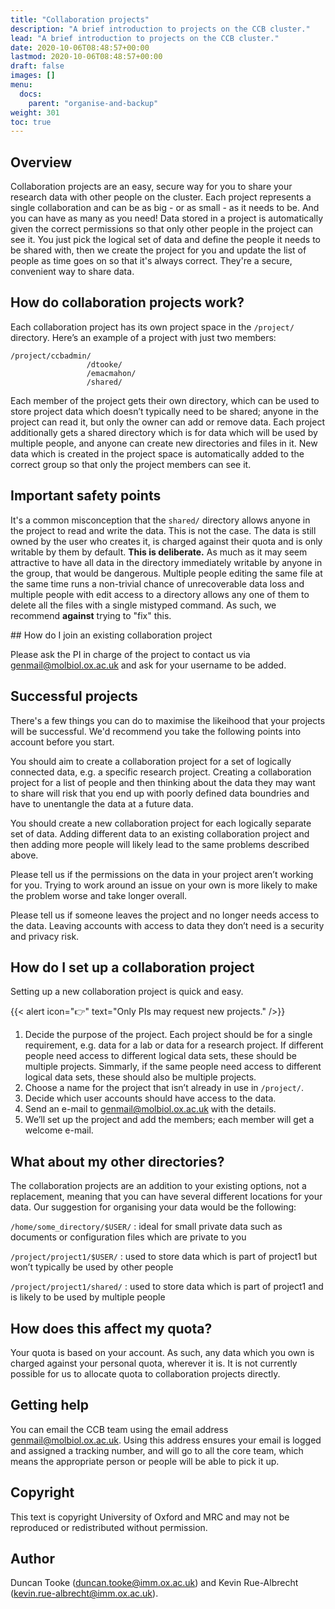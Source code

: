 ```yaml
---
title: "Collaboration projects"
description: "A brief introduction to projects on the CCB cluster."
lead: "A brief introduction to projects on the CCB cluster."
date: 2020-10-06T08:48:57+00:00
lastmod: 2020-10-06T08:48:57+00:00
draft: false
images: []
menu:
  docs:
    parent: "organise-and-backup"
weight: 301
toc: true
---
```


## Overview

Collaboration projects are an easy, secure way for you to share your research
data with other people on the cluster. Each project represents a single
collaboration and can be as big - or as small - as it needs to be. And you can
have as many as you need! Data stored in a project is automatically given the
correct permissions so that only other people in the project can see it. You
just pick the logical set of data and define the people it needs to be shared
with, then we create the project for you and update the list of people as time
goes on so that it's always correct. They're a secure, convenient way to share
data.

## How do collaboration projects work?

Each collaboration project has its own project space in the `/project/`
directory. Here’s an example of a project with just two members:

```
/project/ccbadmin/
                 /dtooke/
                 /emacmahon/
                 /shared/
```

Each member of the project gets their own directory, which can be used to store
project data which doesn’t typically need to be shared; anyone in the project
can read it, but only the owner can add or remove data. Each project
additionally gets a shared directory which is for data which will be used by
multiple people, and anyone can create new directories and files in it. New data
which is created in the project space is automatically added to the correct
group so that only the project members can see it.

## Important safety points

It's a common misconception that the `shared/` directory allows anyone in the
project to read and write the data. This is not the case. The data is still
owned by the user who creates it, is charged against their quota and is only
writable by them by default. **This is deliberate.** As much as it may seem
attractive to have all data in the directory immediately writable by anyone in
the group, that would be dangerous. Multiple people editing the same file at the
same time runs a non-trivial chance of unrecoverable data loss and multiple
people with edit access to a directory allows any one of them to delete all the
files with a single mistyped command. As such, we recommend **against** trying
to "fix" this.

## How do I join an existing collaboration project

Please ask the PI in charge of the project to contact us via
<genmail@molbiol.ox.ac.uk> and ask for your username to be added.

## Successful projects

There's a few things you can do to maximise the likeihood that your projects
will be successful. We'd recommend you take the following points into account
before you start.

You should aim to create a collaboration project for a set of logically
connected data, e.g. a specific research project. Creating a collaboration
project for a list of people and then thinking about the data they may want to
share will risk that you end up with poorly defined data boundries and have to
unentangle the data at a future data.

You should create a new collaboration project for each logically separate set of
data. Adding different data to an existing collaboration project and then adding
more people will likely lead to the same problems described above.

Please tell us if the permissions on the data in your project aren’t working for
you. Trying to work around an issue on your own is more likely to make the
problem worse and take longer overall.

Please tell us if someone leaves the project and no longer needs access to the
data. Leaving accounts with access to data they don’t need is a security and
privacy risk.

## How do I set up a collaboration project

Setting up a new collaboration project is quick and easy.

{{< alert icon="👉" text="Only PIs may request new projects." />}}

1. Decide the purpose of the project. Each project should be for a single
   requirement, e.g. data for a lab or data for a research project. If different
   people need access to different logical data sets, these should be multiple
   projects. Simmarly, if the same people need access to different logical data
   sets, these should also be multiple projects.
2. Choose a name for the project that isn’t already in use in `/project/`.
3. Decide which user accounts should have access to the data.
4. Send an e-mail to <genmail@molbiol.ox.ac.uk> with the details.
5. We’ll set up the project and add the members; each member will get a welcome
   e-mail.

## What about my other directories?

The collaboration projects are an addition to your existing options, not a
replacement, meaning that you can have several different locations for your
data. Our suggestion for organising your data would be the following:

`/home/some_directory/$USER/` : ideal for small private data such as documents
or configuration files which are private to you

`/project/project1/$USER/` : used to store data which is part of project1 but
won’t typically be used by other people

`/project/project1/shared/` : used to store data which is part of project1 and
is likely to be used by multiple people

## How does this affect my quota?

Your quota is based on your account. As such, any data which you own is charged
against your personal quota, wherever it is. It is not currently possible for us
to allocate quota to collaboration projects directly.

## Getting help

You can email the CCB team using the email address <genmail@molbiol.ox.ac.uk>.
Using this address ensures your email is logged and assigned a tracking number,
and will go to all the core team, which means the appropriate person or people
will be able to pick it up.

## Copyright

This text is copyright University of Oxford and MRC and may not be reproduced or
redistributed without permission.

## Author

Duncan Tooke (<duncan.tooke@imm.ox.ac.uk>) and Kevin Rue-Albrecht
(<kevin.rue-albrecht@imm.ox.ac.uk>).

<!-- Link definitions -->
